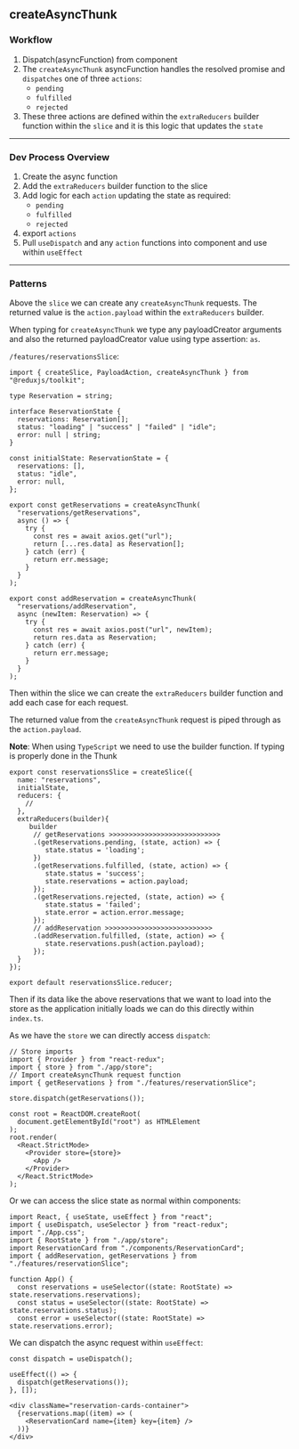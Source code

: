 ## createAsyncThunk

### Workflow

1. Dispatch(asyncFunction) from component
2. The `createAsyncThunk` asyncFunction handles the resolved promise and `dispatches` one of three `actions`:
   - `pending`
   - `fulfilled`
   - `rejected`
3. These three actions are defined within the `extraReducers` builder function within the `slice` and it is this logic that updates the `state`

---

### Dev Process Overview

1. Create the async function
2. Add the `extraReducers` builder function to the slice
3. Add logic for each `action` updating the state as required:
   - `pending`
   - `fulfilled`
   - `rejected`
4. export `actions`
5. Pull `useDispatch` and any `action` functions into component and use within `useEffect`

---

### Patterns

Above the `slice` we can create any `createAsyncThunk` requests. The returned value is the `action.payload` within the `extraReducers` builder.

When typing for `createAsyncThunk` we type any payloadCreator arguments and also the returned payloadCreator value using type assertion: `as`.

`/features/reservationsSlice`:

```tsx
import { createSlice, PayloadAction, createAsyncThunk } from "@reduxjs/toolkit";

type Reservation = string;

interface ReservationState {
  reservations: Reservation[];
  status: "loading" | "success" | "failed" | "idle";
  error: null | string;
}

const initialState: ReservationState = {
  reservations: [],
  status: "idle",
  error: null,
};

export const getReservations = createAsyncThunk(
  "reservations/getReservations",
  async () => {
    try {
      const res = await axios.get("url");
      return [...res.data] as Reservation[];
    } catch (err) {
      return err.message;
    }
  }
);

export const addReservation = createAsyncThunk(
  "reservations/addReservation",
  async (newItem: Reservation) => {
    try {
      const res = await axios.post("url", newItem);
      return res.data as Reservation;
    } catch (err) {
      return err.message;
    }
  }
);
```

Then within the slice we can create the `extraReducers` builder function and add each case for each request.

The returned value from the `createAsyncThunk` request is piped through as the `action.payload`.

**Note**: When using `TypeScript` we need to use the builder function. If typing is properly done in the Thunk

```tsx
export const reservationsSlice = createSlice({
  name: "reservations",
  initialState,
  reducers: {
    //
  },
  extraReducers(builder){
     builder
      // getReservations >>>>>>>>>>>>>>>>>>>>>>>>>>>>
      .(getReservations.pending, (state, action) => {
         state.status = 'loading';
      })
      .(getReservations.fulfilled, (state, action) => {
         state.status = 'success';
         state.reservations = action.payload;
      });
      .(getReservations.rejected, (state, action) => {
         state.status = 'failed';
         state.error = action.error.message;
      });
      // addReservation >>>>>>>>>>>>>>>>>>>>>>>>>>>
      .(addReservation.fulfilled, (state, action) => {
         state.reservations.push(action.payload);
      });
  }
});

export default reservationsSlice.reducer;
```

Then if its data like the above reservations that we want to load into the store as the application initially loads we can do this directly within `index.ts`.

As we have the `store` we can directly access `dispatch`:

```tsx
// Store imports
import { Provider } from "react-redux";
import { store } from "./app/store";
// Import createAsyncThunk request function
import { getReservations } from "./features/reservationSlice";

store.dispatch(getReservations());

const root = ReactDOM.createRoot(
  document.getElementById("root") as HTMLElement
);
root.render(
  <React.StrictMode>
    <Provider store={store}>
      <App />
    </Provider>
  </React.StrictMode>
);
```

Or we can access the slice state as normal within components:

```tsx
import React, { useState, useEffect } from "react";
import { useDispatch, useSelector } from "react-redux";
import "./App.css";
import { RootState } from "./app/store";
import ReservationCard from "./components/ReservationCard";
import { addReservation, getReservations } from "./features/reservationSlice";

function App() {
  const reservations = useSelector((state: RootState) => state.reservations.reservations);
  const status = useSelector((state: RootState) => state.reservations.status);
  const error = useSelector((state: RootState) => state.reservations.error);
```

We can dispatch the async request within `useEffect`:

```tsx
const dispatch = useDispatch();

useEffect(() => {
  dispatch(getReservations());
}, []);
```

```tsx
<div className="reservation-cards-container">
  {reservations.map((item) => (
    <ReservationCard name={item} key={item} />
  ))}
</div>
```
